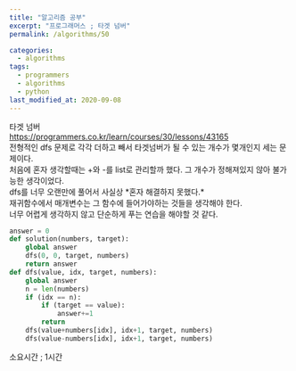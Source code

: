 ```yaml
---
title: "알고리즘 공부"
excerpt: "프로그래머스 ; 타겟 넘버"
permalink: /algorithms/50

categories:
  - algorithms
tags:
  - programmers
  - algorithms
  - python
last_modified_at: 2020-09-08
---
```

타겟 넘버  
<https://programmers.co.kr/learn/courses/30/lessons/43165>  
전형적인 dfs 문제로 각각 더하고 빼서 타겟넘버가 될 수 있는 개수가 몇개인지 세는 문제이다.  
처음에 혼자 생각할때는 +와 -를 list로 관리할까 했다. 그 개수가 정해져있지 않아 불가능한 생각이었다.  
dfs를 너무 오랜만에 풀어서 사실상 \*혼자 해결하지 못했다.\*  
재귀함수에서 매개변수는 그 함수에 들어가야하는 것들을 생각해야 한다.  
너무 어렵게 생각하지 않고 단순하게 푸는 연습을 해야할 것 같다.  
```python
answer = 0
def solution(numbers, target):
    global answer
    dfs(0, 0, target, numbers)
    return answer
def dfs(value, idx, target, numbers):
    global answer
    n = len(numbers)
    if (idx == n):
        if (target == value):
            answer+=1
        return
    dfs(value+numbers[idx], idx+1, target, numbers)
    dfs(value-numbers[idx], idx+1, target, numbers)
```  
소요시간 ; 1시간